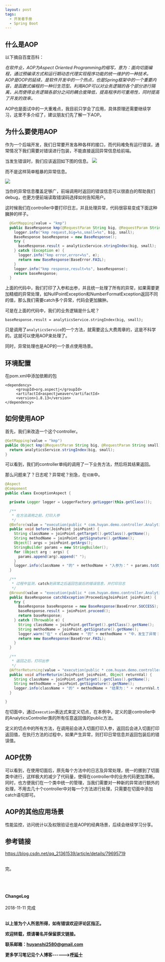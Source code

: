 ```yaml
---
layout: post
tags:
  - 开发者手册
  - Spring Boot
---
```


## 什么是AOP

以下摘自百度百科：

*在软件业，AOP为Aspect Oriented Programming的缩写，意为：面向切面编程，通过预编译方式和运行期动态代理实现程序功能的统一维护的一种技术。AOP是OOP的延续，是软件开发中的一个热点，也是Spring框架中的一个重要内容，是函数式编程的一种衍生范型。利用AOP可以对业务逻辑的各个部分进行隔离，从而使得业务逻辑各部分之间的耦合度降低，提高程序的可重用性，同时提高了开发的效率。*

AOP也是面试中的一大重难点，我目前只学会了应用，具体原理还需要继续学习，这里不多介绍了，建议朋友们先了解一下AOP。

## 为什么要使用AOP
作为一个后端开发，我们日常要开发各种各样的接口，而代码难免有运行错误，通常情况下我们需要对错误进行包装，不能直接返回异常信息给前端。

当发生错误时，我们应该返回如下图的信息。
![](http://img.couplecoders.tech/markdown-img-paste-2018111223541282.png)

而不是这样简单粗暴的异常信息。

![](http://img.couplecoders.tech/markdown-img-paste-20181112235554223.png)

当你的异常信息覆盖足够广，前端调用时返回的错误信息可以很直白的帮助我们debug，也更方便前端读取错误码选择如何告知用户。

这时候我们在controller中要打印日志，并且处理异常，代码很容易变成下面这种臃肿的样子。

```java
  @GetMapping(value = "kmp")
  public BaseResponse kmp(@RequestParam String big, @RequestParam String small) {
    logger.info("kmp request,big=%s,small=%s", big, small);
    BaseResponse baseResponse = new BaseResponse();
    try {
      baseResponse.result = analyticsService.stringIndex(big, small);
    } catch (Exception e) {
      logger.info("kmp error,error=%s", e);
      return new BaseResponse(BaseError.FAIL);
    }
    logger.info("kmp response,result=%s", baseResponse);
    return baseResponse;
  }
```

上面的代码中，我们打印了入参和出参，并且统一处理了所有的异常，如果需要更加精细的异常处理，如NullPointException和NumberFormatException返回不同的值，那么我们需要catch多个异常，代码会更加臃肿。

可是在上面的代码中，我们的业务逻辑是什么呢？

`baseResponse.result = analyticsService.stringIndex(big, small);`

只是调用了`analyticsService`的一个方法，就需要这么大费周章的，这是不科学的。这就可以使用AOP来处理了。

同时，异常处理也是AOP的一个景点使用场景。
## 环境配置

在pom.xml中添加依赖的包
```
<dependency>
     <groupId>org.aspectj</groupId>
     <artifactId>aspectjweaver</artifactId>
     <version>1.8.13</version>
</dependency>
```

## 如何使用AOP

首先，我们来改造一个这个controller。

```java
@GetMapping(value = "kmp")
public Object kmp(@RequestParam String big, @RequestParam String small) {
  return analyticsService.stringIndex(big, small);
}
```

可以看到，我们的controller单纯的调用了一下业务方法，然后将其结果返回。

那么问题来了？日志呢？异常呢？别急，在`切面`中。

```java
@Aspect
@Component
public class ExceptionAspect {

  private Logger logger = LoggerFactory.getLogger(this.getClass());

  /**
   * 在方法调用之前，打印入参
   */
  @Before(value = "execution(public * com.huyan.demo.controller.AnalyticsController.*(..))")
  public void before(JoinPoint joinPoint) {
    String className = joinPoint.getTarget().getClass().getName();
    String methodName = joinPoint.getSignature().getName();
    Object[] args = joinPoint.getArgs();
    StringBuilder params = new StringBuilder();
    for (Object arg : args) {
      params.append(arg).append(" ");
    }
    logger.info(className + "的" + methodName + "入参为：" + params.toString());
  }

  /**
   * 过程中监测，catch到异常之后返回包装后的错误信息，并打印日志
   */
  @Around(value = "execution(public * com.huyan.demo.controller.AnalyticsController.*(..))")
  public BaseResponse catchException(ProceedingJoinPoint joinPoint) {
    try {
      BaseResponse baseResponse = new BaseResponse(BaseError.SUCCESS);
      baseResponse.result = joinPoint.proceed();
      return baseResponse;
    } catch (Throwable e) {
      String className = joinPoint.getTarget().getClass().getName();
      String methodName = joinPoint.getSignature().getName();
      logger.warn("在" + className + "的" + methodName + "中，发生了异常：" + e);
      return new BaseResponse(BaseError.FAIL);
    }
  }

  /**
   * 返回之后，打印出参
   */
  @AfterReturning(value = "execution(public * com.huyan.demo.controller.AnalyticsController.*(..))", returning = "returnVal")
  public void afterReturin(JoinPoint joinPoint, Object returnVal) {
    String className = joinPoint.getTarget().getClass().getName();
    String methodName = joinPoint.getSignature().getName();
    logger.info(className + "的" + methodName + "结果为：" + returnVal.toString());
  }

}
```

在切面中，通过`execution`表达式来定义切点，在本例中，定义的是controller中的AnalyticsController类的所有任意返回值的public方法。

定义的切点中的所有方法，在调用前会进入切面打印入参，返回后会进入切面打印返回值，在执行方法的过程中，如果产生异常，则打印日常信息并返回包装后的错误值。

## AOP优势

可以看到，在使用切面后，原先每个方法中的日志及异常处理，统一的挪到了切面类中进行，这样极大的减少了代码量，使得在controller中的业务代码更加清晰。同时，也方便我们在一个类中统一的管理，当我们需要对一种新的异常进行额外的处理，不用去几十个controller中对每一个方法进行处理，只需要在切面中添加catch语句即可。

## AOP的其他应用场景

性能监控，访问统计以及权限验证也是AOP的经典场景，后续会继续学习分享。

## 参考链接

https://blog.csdn.net/qq_21361539/article/details/79695719



<br>
完。

<br>
<br>
<br>
<br>
<h4>ChangeLog</h4>
2018-11-11 完成
<br>
<br>

**以上皆为个人所思所得，如有错误欢迎评论区指正。**

**欢迎转载，烦请署名并保留原文链接。**

**联系邮箱：huyanshi2580@gmail.com**

**更多学习笔记见个人博客------><a href="{{ site.baseurl }}/">呼延十</a>**
